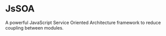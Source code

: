JsSOA
=====

A powerful JavaScript Service Oriented Architecture framework to reduce coupling between modules.